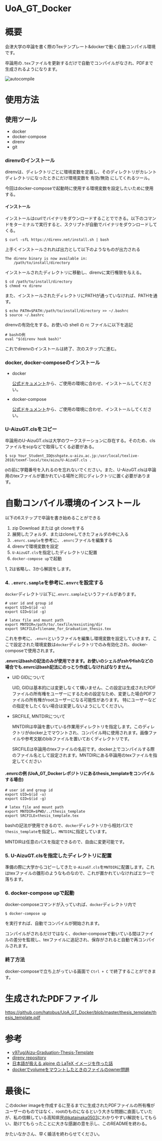 # UoA_GT_Docker

# 概要
会津大学の卒論を書く際のTexテンプレート&dockerで動く自動コンパイル環境です。

卒論用の`.tex`ファイルを更新するだけで自動でコンパイルがなされ、PDFまで生成されるようになります。

![autocompile](readme_img/tex_autocompile.png)

# 使用方法

## 使用ツール
- docker
- docker-compose
- direnv
- git

### direnvのインストール
direnvは、ディレクトリごとに環境変数を定義し、そのディレクトリがカレントディレクトリになったときにだけ環境変数を 有効/無効 にしてくれるツール。

今回はdocker-composeで起動時に使用する環境変数を設定したいために使用する。

#### インストール
インストールはcurlでバイナリをダウンロードすることでできる。以下のコマンドをターミナルで実行すると、スクリプトが自動でバイナリをダウンロードしてくる。

```
$ curl -sfL https://direnv.net/install.sh | bash
```

上手くインストールされれば出力として以下のようなものが出力される
```
The direnv binary is now available in:
    /path/to/install/directory
```

インストールされたディレクトリに移動し、direnvに実行権限を与える。

```
$ cd /path/to/install/directory
$ chmod +x direnv
```

また、インストールされたディレクトリにPATHが通っていなければ、PATHを通す。

```
$ echo PATH=$PATH:/path/to/install/directory >> ~/.bashrc
$ source ~/.bashrc
```

direnvの有効化をする。お使いの shell の rc ファイルに以下を追記

```
# bashの例
eval "$(direnv hook bash)"
```

これでdirenvのインストールは終了、次のステップに進む。

### docker, docker-composeのインストール
- docker
    
    [公式ドキュメント](http://docs.docker.jp/engine/installation/toc.html)から、ご使用の環境に合わせ、インストールしてください。

- docker-compose

    [公式ドキュメント](http://docs.docker.jp/compose/install.html)から、ご使用の環境に合わせ、インストールしてください。

### U-AizuGT.clsをコピー
卒論用のU-AizuGT.clsは大学のワークステーションに存在する。そのため、clsファイルをscpなどで取得してくる必要がある。

```
$ scp Your_Student_ID@sshgate.u-aizu.ac.jp:/usr/local/texlive-2018/texmf-local/tex/aizu/U-AizuGT.cls .
```

`@`の前に学籍番号を入れるのを忘れないでください。また、U-AizuGT.clsは卒論用のtexファイルが置かれている場所と同じディレクトリに置く必要があります。

# 自動コンパイル環境のインストール
以下の6ステップで卒論を書き始めることができる

1. zip Download または git cloneをする
2. 展開したフォルダ、またはcloneしてきたフォルダの中に入る
3. `.envrc.sample`を参考に、`.envrc`ファイルを編集する
4. direnvで環境変数を設定
5. `U-AizuGT.cls`を指定したディレクトリに配置
6. `docker-compose up`で起動

1, 2は省略し、3から解説をします。

### 4. `.envrc.sample`を参考に`.envrc`を設定する
`docker`ディレクトリ以下に`.envrc.sample`というファイルがあります。

```.envrc.sample
# user id and group id
export UID=$(id -u)
export GID=$(id -g)

# latex file and mount path
export MNTDIR=/path/to/.texfile/exsisting/dir
export SRCFILE=filename_for_Graduation_thesis.tex
```

これを参考に、`.envrc`というファイルを編集し環境変数を設定していきます。ここで設定された環境変数は`docker`ディレクトリでのみ有効化され、docker-composeで使用されます。

**.envrcはbashの記法のみが使用できます。お使いのシェルがzshやfishなどの場合でも.envrcはbash記法にのっとり作成しなければなりません。**

- UID GIDについて

    UID, GIDは基本的には変更しなくて構いません、この設定は生成されたPDFファイルの所有権をユーザーにするための設定なため、変更した場合PDFファイルの所有権がrootユーザーになる可能性があります。
    特にユーザーなどの指定をしたくない場合は変更しないようにしてください。

- SRCFILE, MNTDIRについて

    MNTDIRは卒論を書いている作業用ディレクトリを指定します。このディレクトリがdocker上でマウントされ、コンパイル時に使用されます。画像ファイルや参考文献のbibファイルを置いておくディレクトリです。
    
    SRCFILEは卒論用のtexファイルの名前です。docker上でコンパイルする際のファイル名として設定されます。MNTDIRにある卒論用のtexファイルを指定してください

#### .envrcの例 (UoA_GT_Dockerレポジトリにあるthesis_templateをコンパイルする場合)
```
# user id and group id
export UID=$(id -u)
export GID=$(id -g)

# latex file and mount path
export MNTDIR=$PWD/../thesis_template
export SRCFILE=thesis_template.tex
```

bashの記法が使用できるので、`docker`ディレクトリから相対パスで`thesis_template`を指定し、`MNTDIR`に指定しています。

MNTDIRは任意のパスを指定できるので、自由に変更可能です。

### 5. U-AizuGT.clsを指定したディレクトリに配置
準備の際に大学からコピーしてきた `U-AizuGT.cls`を`MNTDIR`に配置します。これはtexファイルの雛形のようなものなので、これが置かれていなければエラーで落ちます。

### 6. docker-compose upで起動

docker-composeコマンドが入っていれば、`docker`ディレクトリ内で

```
$ docker-compose up
```

を実行すれば、自動でコンパイルが開始されます。

コンパイルがされるだけではなく、docker-composeで動いている間はファイルの差分を監視し、texファイルに追記され、保存がされると自動で再コンパイルされます。

### 終了方法
docker-composeで立ち上がっている画面で `Ctrl + C` で終了することができます。


# 生成されたPDFファイル

https://github.com/hatobus/UoA_GT_Docker/blob/master/thesis_template/thesis_template.pdf

# 参考
- [v97ug/Aizu-Graduation-Thesis-Template](https://github.com/v97ug/Aizu-Graduation-Thesis-Template)
- [direnv repository](https://github.com/direnv/direnv)
- [日本語が扱える alpine の LaTeX イメージを作った話](https://3846masa.hatenablog.jp/entry/2017/02/08/215920)
- [dockerでvolumeをマウントしたときのファイルのowner問題](https://qiita.com/yohm/items/047b2e68d008ebb0f001)

# 最後に

このdocker imageを作成するに至るまでに生成されたPDFファイルの所有権がユーザーのものではなく、rootのものになるという大きな問題に直面していたが、私の信頼している高知県民[@katainaka0503](https://twitter.com/katainaka0503)にわかりやすい解説をしてもらい、助けてもらったことに大きな感謝の意を示し、このREADMEを終わる。

かたいなかさん、早く婚活を終わらせてください。